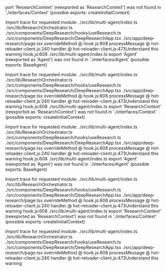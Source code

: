 port 'ResearchContext' (reexported as 'ResearchContext') was not found in './interfaces/Context' (possible exports: createInitialContext)

Import trace for requested module:
./src/lib/multi-agent/index.ts
./src/lib/ResearchOrchestrator.ts
./src/components/DeepResearch/hooks/useResearch.ts
./src/components/DeepResearch/DeepResearchApp.tsx
./src/app/deep-research/page.tsx
overrideMethod @ hook.js:608
processMessage @ hot-reloader-client.js:240
handler @ hot-reloader-client.js:473Understand this warning
hook.js:608 ./src/lib/multi-agent/index.ts
export 'Agent' (reexported as 'Agent') was not found in './interfaces/Agent' (possible exports: BaseAgent)

Import trace for requested module:
./src/lib/multi-agent/index.ts
./src/lib/ResearchOrchestrator.ts
./src/components/DeepResearch/hooks/useResearch.ts
./src/components/DeepResearch/DeepResearchApp.tsx
./src/app/deep-research/page.tsx
overrideMethod @ hook.js:608
processMessage @ hot-reloader-client.js:240
handler @ hot-reloader-client.js:473Understand this warning
hook.js:608 ./src/lib/multi-agent/index.ts
export 'ResearchContext' (reexported as 'ResearchContext') was not found in './interfaces/Context' (possible exports: createInitialContext)

Import trace for requested module:
./src/lib/multi-agent/index.ts
./src/lib/ResearchOrchestrator.ts
./src/components/DeepResearch/hooks/useResearch.ts
./src/components/DeepResearch/DeepResearchApp.tsx
./src/app/deep-research/page.tsx
overrideMethod @ hook.js:608
processMessage @ hot-reloader-client.js:240
handler @ hot-reloader-client.js:473Understand this warning
hook.js:608 ./src/lib/multi-agent/index.ts
export 'Agent' (reexported as 'Agent') was not found in './interfaces/Agent' (possible exports: BaseAgent)

Import trace for requested module:
./src/lib/multi-agent/index.ts
./src/lib/ResearchOrchestrator.ts
./src/components/DeepResearch/hooks/useResearch.ts
./src/components/DeepResearch/DeepResearchApp.tsx
./src/app/deep-research/page.tsx
overrideMethod @ hook.js:608
processMessage @ hot-reloader-client.js:240
handler @ hot-reloader-client.js:473Understand this warning
hook.js:608 ./src/lib/multi-agent/index.ts
export 'ResearchContext' (reexported as 'ResearchContext') was not found in './interfaces/Context' (possible exports: createInitialContext)

Import trace for requested module:
./src/lib/multi-agent/index.ts
./src/lib/ResearchOrchestrator.ts
./src/components/DeepResearch/hooks/useResearch.ts
./src/components/DeepResearch/DeepResearchApp.tsx
./src/app/deep-research/page.tsx
overrideMethod @ hook.js:608
processMessage @ hot-reloader-client.js:240
handler @ hot-reloader-client.js:473Understand this warning